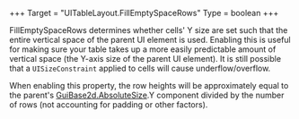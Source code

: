 +++
Target = "UITableLayout.FillEmptySpaceRows"
Type = boolean
+++

FillEmptySpaceRows determines whether cells' Y size are set such that the entire vertical space of the parent UI element is used. Enabling this is useful for making sure your table takes up a more easily predictable amount of vertical space (the Y-axis size of the parent UI element). It is still possible that a `UISizeConstraint` applied to cells will cause underflow/overflow.When enabling this property, the row heights will be approximately equal to the parent's [GuiBase2d.AbsoluteSize](https://developer.roblox.com/api-reference/property/GuiBase2d/AbsoluteSize).Y component divided by the number of rows (not accounting for padding or other factors).